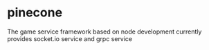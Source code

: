 # pinecone

The game service framework based on node development currently provides socket.io service and grpc service

